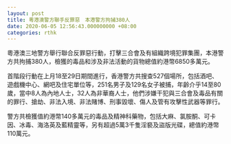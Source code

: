 ```yaml
---
layout: post
title: 粵港澳警方聯手反罪惡　本港警方拘捕380人
date: 2020-06-05 12:56:43.000000000 +08:00
categories: rthk
---
```


粵港澳三地警方舉行聯合反罪惡行動，打擊三合會及有組織跨境犯罪集團，本港警方共拘捕380人，檢獲的毒品和涉及非法活動的貨物總值約港幣6850多萬元。

首階段行動在上月18至29日期間進行，香港警方共搜查527個場所，包括酒吧、遊戲機中心、網吧及住宅單位等，251名男子及129名女子被捕，年齡介乎14至80歲，當中8人為內地人士，32人為非華裔人士，他們涉嫌干犯與三合會及毒品有關的罪行、搶劫、非法入境、非法賭博、刑事毀壞、傷人及管有攻擊性武器等罪行。

警方共檢獲值約港幣140多萬元的毒品及精神科藥物，包括大麻、氯胺酮、可卡因、冰毒、海洛英及藍精靈等，另有超過5萬3千隻淫褻及盜版光碟，總值約港幣110萬元。
